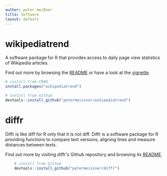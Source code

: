 ```yaml
---
author: peter meißner
title: Software
layout: default
---
```

# wikipediatrend

A software package for R that provides access to daily page view statistics of Wikipedia articles.  

Find out more by browsing the [README](https://github.com/petermeissner/wikipediatrend) or have a look at the [vignette](https://cran.r-project.org/web/packages/wikipediatrend/vignettes/using-wikipediatrend.html).

``` r
# install from CRAN
install.packages("wikipediatrend")

# install from Github
devtools::install_github("petermeissner/wikipediatrend")
```


# diffr

Diffr is like diff for R only that it is not diff. Diffr is a software package for R providing functions to compare text versions, aligning lines and measure distances between texts.

Find out more by visiting diffr's Github repository and browsing its [README](https://github.com/petermeissner/diffr).

```r
    # install from Github
    devtools::install_github("petermeissner/diffr")
```
